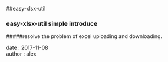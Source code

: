 ##easy-xlsx-util 

### easy-xlsx-util simple introduce

#####resolve the problem of excel uploading and downloading.

date : 2017-11-08  
author : alex


